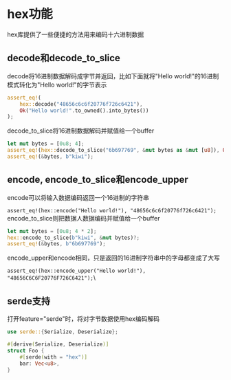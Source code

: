 # hex功能
hex库提供了一些便捷的方法用来编码十六进制数据

## decode和decode_to_slice
decode将16进制数据解码成字节并返回，比如下面就将"Hello world!"的16进制模式转化为"Hello world!"的字节表示

```rust
assert_eq!(
    hex::decode("48656c6c6f20776f726c6421"),
    Ok("Hello world!".to_owned().into_bytes())
);
```
decode_to_slice将16进制数据解码并赋值给一个buffer

```rust
let mut bytes = [0u8; 4];
assert_eq!(hex::decode_to_slice("6b697769", &mut bytes as &mut [u8]), Ok(()));
assert_eq!(&bytes, b"kiwi");
```

## encode, encode_to_slice和encode_upper
encode可以将输入数据编码返回一个16进制的字符串

`assert_eq!(hex::encode("Hello world!"), "48656c6c6f20776f726c6421");`\
encode_to_slice则把数据人数据编码并赋值给一个buffer

```rust
let mut bytes = [0u8; 4 * 2];
hex::encode_to_slice(b"kiwi", &mut bytes)?;
assert_eq!(&bytes, b"6b697769");
```
encode_upper和encode相同，只是返回的16进制字符串中的字母都变成了大写

`assert_eq!(hex::encode_upper("Hello world!"), "48656C6C6F20776F726C6421");`\

## serde支持
打开feature="serde"时，将对字节数据使用hex编码解码


```rust
use serde::{Serialize, Deserialize};

#[derive(Serialize, Deserialize)]
struct Foo {
    #[serde(with = "hex")]
    bar: Vec<u8>,
}
```